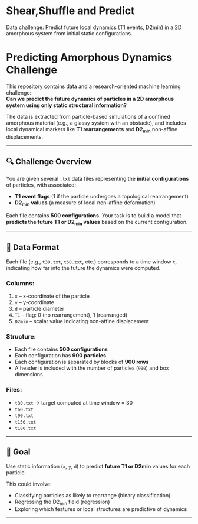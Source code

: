 # Shear,Shuffle and Predict
Data challenge: Predict future local dynamics (T1 events, D2min) in a 2D amorphous system from initial static configurations.

# Predicting Amorphous Dynamics Challenge

This repository contains data and a research-oriented machine learning challenge:  
**Can we predict the future dynamics of particles in a 2D amorphous system using only static structural information?**

The data is extracted from particle-based simulations of a confined amorphous material (e.g., a glassy system with an obstacle), and includes local dynamical markers like **T1 rearrangements** and **D2<sub>min</sub>** non-affine displacements.

---

## 🔍 Challenge Overview

You are given several `.txt` data files representing the **initial configurations** of particles, with associated:
- **T1 event flags** (1 if the particle undergoes a topological rearrangement)
- **D2<sub>min</sub> values** (a measure of local non-affine deformation)

Each file contains **500 configurations**. Your task is to build a model that **predicts the future T1 or D2<sub>min</sub> values** based on the current configuration.

---

## 🧪 Data Format

Each file (e.g., `t30.txt`, `t60.txt`, etc.) corresponds to a time window `t`, indicating how far into the future the dynamics were computed.

### Columns:
1. `x` – x-coordinate of the particle  
2. `y` – y-coordinate  
3. `d` – particle diameter  
4. `T1` – flag: 0 (no rearrangement), 1 (rearranged)  
5. `D2min` – scalar value indicating non-affine displacement

### Structure:
- Each file contains **500 configurations**
- Each configuration has **900 particles**
- Each configuration is separated by blocks of **900 rows**
- A header is included with the number of particles (`900`) and box dimensions

### Files:
- `t30.txt` → target computed at time window = 30  
- `t60.txt`  
- `t90.txt`  
- `t150.txt`  
- `t180.txt`

---

## 🎯 Goal

Use static information (`x`, `y`, `d`) to predict **future T1 or D2min** values for each particle.

This could involve:
- Classifying particles as likely to rearrange (binary classification)
- Regressing the D2<sub>min</sub> field (regression)
- Exploring which features or local structures are predictive of dynamics

---

